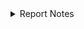 <details>
  <summary> Report Notes </summary>

###
    ℹ️ Рекомендована перевірка абонентського обладнання та останньої милі.
    ✔️ Стан абонентського порту - UP ✔️ Обмін MAC-adders присутній
    ❓ Абонент не пінгується через політики безпеки ✔️ Абонент пінгується без затримок та втрат
    ✔️ Лічильники інтерфейсу збільшуються - абонентський трафік присутній
    ❌ на абонентському порту низька оптична потужність
    ✔️ полісери встановлені вірно
    ✔️ Оптичні показники додаються  🡇 🡇 🡇  
       Логи перевірки додаються     🡇 🡇 🡇

###
    ⚠️ Стан абонентського порту - DOWN

    ⚠️ В логах наявні повідомлення UP / DOWN для абонентського порта
###


</details>


